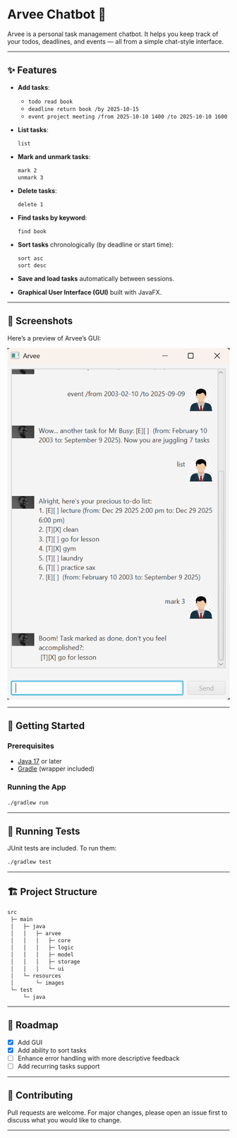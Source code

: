 # Arvee Chatbot 🤖

Arvee is a personal task management chatbot. It helps you keep track of your todos, deadlines, and events — all from a simple chat-style interface.  

---

## ✨ Features

- **Add tasks**:  
  - `todo read book`  
  - `deadline return book /by 2025-10-15`  
  - `event project meeting /from 2025-10-10 1400 /to 2025-10-10 1600`  

- **List tasks**:  
  ```
  list
  ```

- **Mark and unmark tasks**:  
  ```
  mark 2
  unmark 3
  ```

- **Delete tasks**:  
  ```
  delete 1
  ```

- **Find tasks by keyword**:  
  ```
  find book
  ```

- **Sort tasks** chronologically (by deadline or start time):  
  ```
  sort asc
  sort desc
  ```

- **Save and load tasks** automatically between sessions.  

- **Graphical User Interface (GUI)** built with JavaFX.  

---


## 📸 Screenshots

Here’s a preview of Arvee’s GUI:  

![Screenshot of Arvee chatbot](./docs/Ui.png)  

---

## 🚀 Getting Started

### Prerequisites
- [Java 17](https://adoptium.net/) or later  
- [Gradle](https://gradle.org/) (wrapper included)

### Running the App
```bash
./gradlew run
```

---

## 🧪 Running Tests
JUnit tests are included. To run them:  
```bash
./gradlew test
```

---

## 🏗️ Project Structure
```
src
 ├─ main
 │   ├─ java
 │   │   ├─ arvee
 │   │   │   ├─ core
 │   │   │   ├─ logic
 │   │   │   ├─ model
 │   │   │   ├─ storage
 │   │   │   └─ ui
 │   └─ resources
 │       └─ images
 └─ test
     └─ java
```

---

## 📝 Roadmap

- [x] Add GUI  
- [x] Add ability to sort tasks  
- [ ] Enhance error handling with more descriptive feedback  
- [ ] Add recurring tasks support  

---

## 🤝 Contributing
Pull requests are welcome. For major changes, please open an issue first to discuss what you would like to change.  

---

